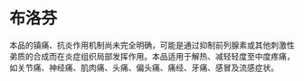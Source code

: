 # 布洛芬

本品的镇痛、抗炎作用机制尚未完全明确，可能是通过抑制前列腺素或其他刺激性弟质的合成而在炎症组织局部发挥作用。本品适用于解热、减轻轻度至中度疼痛，如关节痛、神经痛、肌肉痛、头痛、偏头痛、痛经、牙痛、感冒及流感症状。
